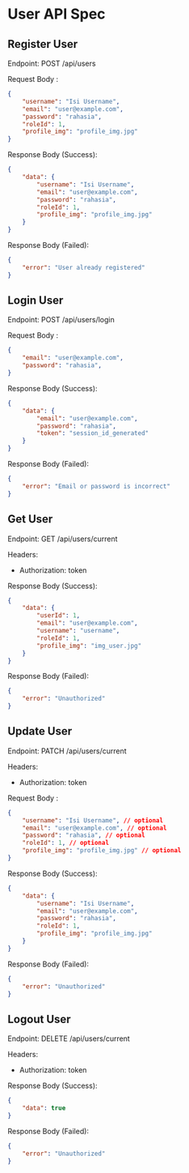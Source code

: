 # User API Spec

## Register User
Endpoint: POST /api/users

Request Body : 
```json
{
    "username": "Isi Username",
    "email": "user@example.com",
    "password": "rahasia",
    "roleId": 1,
    "profile_img": "profile_img.jpg"
}
```

Response Body (Success):
```json
{
    "data": {
        "username": "Isi Username",
        "email": "user@example.com",
        "password": "rahasia",
        "roleId": 1,
        "profile_img": "profile_img.jpg"
    }
}
```

Response Body (Failed):
```json
{
    "error": "User already registered"
}
```

## Login User
Endpoint: POST /api/users/login

Request Body : 
```json
{
    "email": "user@example.com",
    "password": "rahasia",
}
```

Response Body (Success):
```json
{
    "data": {
        "email": "user@example.com",
        "password": "rahasia",
        "token": "session_id_generated"
    }
}
```

Response Body (Failed):
```json
{
    "error": "Email or password is incorrect"
}
```


## Get User
Endpoint: GET /api/users/current

Headers:
- Authorization: token

Response Body (Success):
```json
{
    "data": {
        "userId": 1,
        "email": "user@example.com",
        "username": "username",
        "roleId": 1,
        "profile_img": "img_user.jpg"
    }
}
```

Response Body (Failed):
```json
{
    "error": "Unauthorized"
}
```

## Update User
Endpoint: PATCH /api/users/current

Headers:
- Authorization: token

Request Body : 
```json
{
    "username": "Isi Username", // optional
    "email": "user@example.com", // optional
    "password": "rahasia", // optional
    "roleId": 1, // optional
    "profile_img": "profile_img.jpg" // optional
}
```

Response Body (Success):
```json
{
    "data": {
        "username": "Isi Username",
        "email": "user@example.com",
        "password": "rahasia",
        "roleId": 1,
        "profile_img": "profile_img.jpg"
    }
}
```

Response Body (Failed):
```json
{
    "error": "Unauthorized"
}
```

## Logout User
Endpoint: DELETE /api/users/current

Headers:
- Authorization: token

Response Body (Success):
```json
{
    "data": true
}
```

Response Body (Failed):
```json
{
    "error": "Unauthorized" 
}
```